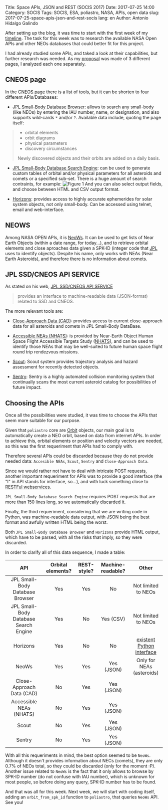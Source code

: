 Title: Space APIs, JSON and REST (SOCIS 2017)
Date: 2017-07-25 14:00
Category: SOCIS
Tags: SOCIS, ESA, poliastro, NASA, APIs, open data
slug: 2017-07-25-space-apis-json-and-rest-socis
lang: en
Author: Antonio Hidalgo Galindo

After setting up the blog, it was time to start with the first week of my [timeline](https://github.com/poliastro/poliastro/wiki/SOCIS-2017-Antonio-Hidalgo#timeline). The task for this week was to research the available NASA Open APIs and other NEOs databases that could better fit for this project.

I had already studied some APIs, and taked a look at their capabilities, but further research was needed. As my [proposal](https://github.com/poliastro/poliastro/wiki/SOCIS-2017-Antonio-Hidalgo#proposal) was made of 3 different pages, I analyzed each one separately.

## CNEOS page
In the [CNEOS page](https://cneos.jpl.nasa.gov/orbits/) there is a list of tools, but it can be shorten to four different APIs/Databases:

* [JPL Small-Body Database Browser](https://ssd.jpl.nasa.gov/sbdb.cgi): allows to search any small-body (like NEOs) by entering the IAU number, name, or designation, and also supports wild-cards `*` and/or `?`. Available data include, quoting the page itself:
> * orbital elements
> * orbit diagrams
> * physical parameters
> * discovery circumstances
>
> Newly discovered objects and their orbits are added on a daily basis.

* [JPL Small-Body Database Search Engine](https://ssd.jpl.nasa.gov/sbdb_query.cgi): can be used to generate custom tables of orbital and/or physical parameters for all asteroids and comets or a specified sub-set. There is a huge amount of search contraints, for example:
![Figure 1]({static}/images/sbdb_constraints.jpg "Figure 1")
And you can also select output fields, and choose between HTML and CSV output format.

* [Horizons](https://ssd.jpl.nasa.gov/?horizons): provides access to highly accurate ephemerides for solar system objects, not only small-body. Can be accessed using telnet, email and web-interface.

## NEOWS
Among NASA OPEN APIs, it is [NeoWs](https://api.nasa.gov/neo/?api_key=DEMO_KEY). It can be used to get lists of Near Earth Objects (within a date range, for today...), and to retrieve orbital elements and close aproaches data given a SPK-ID (integer code that [JPL](https://www.jpl.nasa.gov/) uses to identify objects). Despite his name, only works with NEAs (Near Earth Asteroids), and therefore there is no information about comets.

## JPL SSD/CNEOS API SERVICE
As stated on his web, [JPL SSD/CNEOS API SERVICE](https://ssd-api.jpl.nasa.gov/)
> provides an interface to machine-readable data (JSON-format) related to SSD and CNEOS.

The more relevant tools are:

* [Close-Approach Data (CAD)](https://ssd-api.jpl.nasa.gov/doc/cad.html): provides access to current close-approach data for all asteroids and comets in JPL Small-Body DataBase.

* [Accessible NEAs (NHATS)](https://cneos.jpl.nasa.gov/nhats/): is provided by Near-Earth Object Human Space Flight Accessible Targets Study ([NHATS](https://cneos.jpl.nasa.gov/nhats/intro.html)), and can be used to identify those NEAs that may be well-suited to future human space flight round trip rendezvous missions.

* [Scout](https://ssd-api.jpl.nasa.gov/doc/scout.html): Scout system provides trajectory analysis and hazard assessment for recently detected objects.

* [Sentry](https://cneos.jpl.nasa.gov/sentry/): Sentry is a highly automated collision monitoring system that continually scans the most current asteroid catalog for possibilities of future impact.

## Choosing the APIs
Once all the possibilities were studied, it was time to choose the APIs that seem more suitable for our purpose.

Given that `poliastro` core are [Orbit](https://poliastro.readthedocs.io/en/latest/api.html#poliastro.twobody.orbit.Orbit) objects, our main goal is to automatically create a NEO orbit, based on data from internet APIs. In order to achieve this, orbital elements or position and velocity vectors are needed, so this was the first requeriment that APIs had to comply with.

Therefore several APIs could be discarded because they do not provide needed data: `Accesible NEAs`, `Scout`, `Sentry` and `Close-Approach Data`.

Since we would rather not have to deal with intricate POST requests, another important requeriment for APIs was to provide a good interface (the "I" in API stands for interface, so...), and with luck something close to [RESTFul webservices](https://en.wikipedia.org/wiki/Representational_state_transfer).

`JPL Small-Body Database Search Engine` requires POST requests that are more than 150 lines long, so we automatically discarded it.

Finally, the third requeriment, considering that we are writing code in Python, was machine-readable data output, with JSON being the best format and awfully written HTML being the worst.

Both `JPL Small-Body Database Browser` and `Horizons` provide HTML output, which have to be parsed, with all the risks that imply, so they were discarded.

In order to clarify all of this data sequence, I made a table:


|                  API                  | Orbital elements? | REST-style? | Machine-readable? |            Other            |
|:-------------------------------------:|:-----------------:|:-----------:|:-----------------:|:---------------------------:|
|    JPL Small-Body Database Browser    |        Yes        |     Yes     |         No        |     Not limited to NEOs     |
| JPL Small-Body Database Search Engine |        Yes        |      No     |     Yes (CSV)     |     Not limited to NEOs     |
|                Horizons               |        Yes        |      No     |         No        | [existent Python interface] |
|                 NeoWs                 |        Yes        |     Yes     |     Yes (JSON)    |  Only for NEAs (asteroids)  |
|       Close-Approach Data (CAD)       |         No        |     Yes     |     Yes (JSON)    |                             |
|        Accessible NEAs (NHATS)        |         No        |     Yes     |     Yes (JSON)    |                             |
|                 Scout                 |         No        |     Yes     |     Yes (JSON)    |                             |
|                 Sentry                |         No        |     Yes     |     Yes (JSON)    |                             |
[existent Python interface]: https://github.com/mommermi/callhorizons



With all this requeriments in mind, the best option seemed to be `NeoWs`. Although it doesn't provides information about NECs (comets), they are only 0.7% of NEOs total, so they could be discarded (only for the moment :P). Another issue related to `NeoWs` is the fact that it only allows to browse by SPK-ID number (do not confuse with IAU number), which is unknown for most people, so before doing any query, SPK-ID number has to be found.

And that was all for this week. Next week, we will start with coding itself, adding an `orbit_from_spk_id` function to `poliastro`, that queries `NeoWs` API. See you!